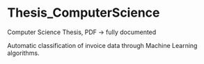 # Thesis_ComputerScience
Computer Science Thesis, PDF -> fully documented

Automatic classification of invoice data through Machine Learning algorithms.
